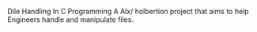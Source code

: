 Dile Handling In C Programming
A Alx/ holbertion project that aims to help Engineers handle and manipulate files.
